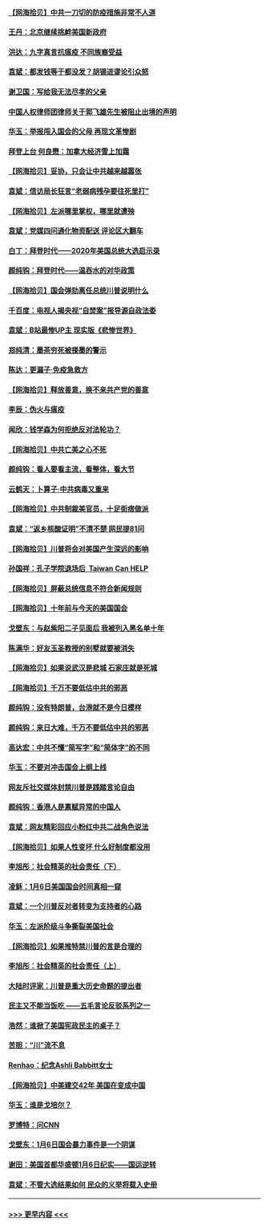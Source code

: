 #### [【网海拾贝】中共一刀切的防疫措施非常不人道](../pages/nsc993/n12724879.md?t=02011901) 
#### [王丹：北京继续挑衅美国新政府](../pages/nsc993/n12722456.md?t=02011901) 
#### [洪达：九字真言抗瘟疫 不同族裔受益](../pages/nsc993/n12722448.md?t=02011901) 
#### [袁斌：都发钱等于都没发？胡锡进谬论引众怒](../pages/nsc993/n12722393.md?t=02011901) 
#### [谢卫国：写给我无法尽孝的父亲](../pages/nsc993/n12720325.md?t=02011901) 
#### [中国人权律师团律师关于郭飞雄先生被阻止出境的声明](../pages/nsc993/n12720203.md?t=02011901) 
#### [华玉：举报闯入国会的父母 再现文革惨剧](../pages/nsc993/n12719070.md?t=02011901) 
#### [拜登上台 何良懋：加拿大经济雪上加霜](../pages/nsc993/n12718943.md?t=02011901) 
#### [【网海拾贝】妥协，只会让中共越来越嚣张](../pages/nsc993/n12717392.md?t=02011901) 
#### [袁斌：信访局长狂言“老弱病残孕要往死里打”](../pages/nsc993/n12717343.md?t=02011901) 
#### [【网海拾贝】左派哪里掌权，哪里就遭殃](../pages/nsc993/n12715009.md?t=02011901) 
#### [袁斌：党媒四问通化物资配送 评论区大翻车](../pages/nsc993/n12714950.md?t=02011901) 
#### [白丁：拜登时代——2020年美国总统大选启示录](../pages/nsc993/n12714920.md?t=02011901) 
#### [颜纯钩：拜登时代——温吞水的对华政策](../pages/nsc993/n12713245.md?t=02011901) 
#### [【网海拾贝】国会弹劾离任总统川普说明什么](../pages/nsc993/n12712816.md?t=02011901) 
#### [千百度：电视人揭央视“自焚案”报导源自政法委](../pages/nsc993/n12709760.md?t=02011901) 
#### [袁斌：B站最惨UP主 现实版《悲惨世界》](../pages/nsc993/n12709686.md?t=02011901) 
#### [郑纯清：墨茶穷死被搽墨的警示](../pages/nsc993/n12709262.md?t=02011901) 
#### [陈达：更漏子·免疫急救方](../pages/nsc993/n12709244.md?t=02011901) 
#### [【网海拾贝】释放善意，换不来共产党的善意](../pages/nsc993/n12708361.md?t=02011901) 
#### [李辰：伪火与瘟疫](../pages/nsc993/n12707981.md?t=02011901) 
#### [闻欣：钱学森为何拒绝反对法轮功？](../pages/nsc993/n12707407.md?t=02011901) 
#### [【网海拾贝】中共亡美之心不死](../pages/nsc993/n12707621.md?t=02011901) 
#### [颜纯钩：看人要看主流，看整体，看大节](../pages/nsc993/n12707536.md?t=02011901) 
#### [云鹤天：卜算子‧中共病毒又重来](../pages/nsc993/n12707408.md?t=02011901) 
#### [【网海拾贝】中共制裁美官员，十足街痞做派](../pages/nsc993/n12705115.md?t=02011901) 
#### [袁斌：“返乡核酸证明”不清不楚 网民提81问](../pages/nsc993/n12704982.md?t=02011901) 
#### [【网海拾贝】川普将会对美国产生深远的影响](../pages/nsc993/n12703045.md?t=02011901) 
#### [孙国祥：孔子学院退场后  Taiwan Can HELP](../pages/nsc993/n12702430.md?t=02011901) 
#### [【网海拾贝】屏蔽总统信息不符合新闻规则](../pages/nsc993/n12699998.md?t=02011901) 
#### [【网海拾贝】十年前与今天的美国国会](../pages/nsc993/n12696993.md?t=02011901) 
#### [戈壁东：与赵紫阳二子见面后 我被列入黑名单十年](../pages/nsc993/n12696215.md?t=02011901) 
#### [陈满华：好友玉圣教授的别墅就要被消失](../pages/nsc993/n12695411.md?t=02011901) 
#### [【网海拾贝】如果说武汉是悲城 石家庄就是死城](../pages/nsc993/n12694589.md?t=02011901) 
#### [【网海拾贝】千万不要低估中共的邪恶](../pages/nsc993/n12692771.md?t=02011901) 
#### [颜纯钩：没有特朗普，台港就不是今日模样](../pages/nsc993/n12692678.md?t=02011901) 
#### [颜纯钩：来日大难，千万不要低估中共的邪恶](../pages/nsc993/n12692080.md?t=02011901) 
#### [高达宏：中共不懂“简写字”和“简体字”的不同](../pages/nsc993/n12692068.md?t=02011901) 
#### [华玉：不要对冲击国会上纲上线](../pages/nsc993/n12689948.md?t=02011901) 
#### [网友斥社交媒体封禁川普是践踏言论自由](../pages/nsc993/n12687482.md?t=02011901) 
#### [颜纯钩：香港人是禀赋异常的中国人](../pages/nsc993/n12685142.md?t=02011901) 
#### [袁斌：网友精彩回应小粉红中共二战角色说法](../pages/nsc993/n12684994.md?t=02011901) 
#### [【网海拾贝】如果人性变坏 什么好制度都没用](../pages/nsc993/n12683000.md?t=02011901) 
#### [李旭彤：社会精英的社会责任（下）](../pages/nsc993/n12680604.md?t=02011901) 
#### [凌稣：1月6日美国国会时间真相一窥](../pages/nsc993/n12682780.md?t=02011901) 
#### [袁斌：一个川普反对者转变为支持者的心路](../pages/nsc993/n12682700.md?t=02011901) 
#### [华玉：左派阶级斗争撕裂美国社会](../pages/nsc993/n12681226.md?t=02011901) 
#### [【网海拾贝】如果推特禁川普的言是合理的](../pages/nsc993/n12681232.md?t=02011901) 
#### [李旭彤：社会精英的社会责任（上）](../pages/nsc993/n12680501.md?t=02011901) 
#### [大陆时评家：川普是重大历史命题的提出者](../pages/nsc993/n12679904.md?t=02011901) 
#### [民主又不能当饭吃 ——五毛言论反驳系列之一](../pages/nsc993/n12679877.md?t=02011901) 
#### [浩然：谁掀了美国宪政民主的桌子？](../pages/nsc993/n12679850.md?t=02011901) 
#### [苦胆：“川”流不息](../pages/nsc993/n12678388.md?t=02011901) 
#### [Renhao：纪念Ashli Babbitt女士](../pages/nsc993/n12678359.md?t=02011901) 
#### [【网海拾贝】中美建交42年 美国在变成中国](../pages/nsc993/n12678324.md?t=02011901) 
#### [华玉：谁是戈培尔？](../pages/nsc993/n12677515.md?t=02011901) 
#### [罗博特：问CNN](../pages/nsc993/n12677172.md?t=02011901) 
#### [戈壁东：1月6日国会暴力事件是一个阴谋](../pages/nsc993/n12674639.md?t=02011901) 
#### [谢田：美国首都华盛顿1月6日纪实——国运逆转](../pages/nsc993/n12673190.md?t=02011901) 
#### [袁斌：不管大选结果如何 民众的义举将载入史册](../pages/nsc993/n12672787.md?t=02011901) 

----
#### [ >>> 更早内容 <<< ](../indexes/nsc993-earlier.md)
